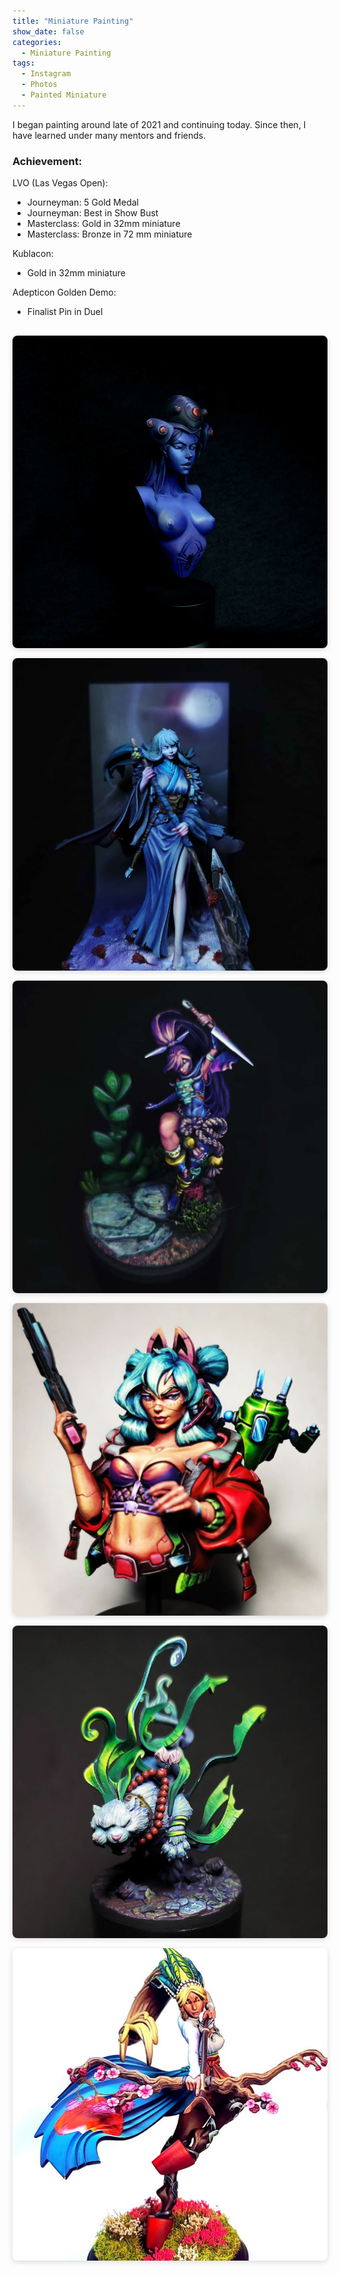 ```yaml
---
title: "Miniature Painting"
show_date: false
categories: 
  - Miniature Painting
tags: 
  - Instagram
  - Photos
  - Painted Miniature
---
```

I began painting around late of 2021 and continuing today. Since then, I have learned under many mentors and friends. 

### Achievement: 
 LVO (Las Vegas Open):
 - Journeyman: 5 Gold Medal
 - Journeyman: Best in Show Bust
 - Masterclass: Gold in 32mm miniature
 - Masterclass: Bronze in 72 mm miniature

 Kublacon:
  - Gold in 32mm miniature
  
 Adepticon Golden Demo:
  - Finalist Pin in Duel

<style>
.instagram-grid {
  display: grid;
  grid-template-columns: repeat(auto-fit, minmax(300px, 1fr));
  max-width: 2100px;
  margin: auto;
  gap: 1rem;
  padding-top: 1rem;
}

.instagram-grid a {
  display: block;
  width: 100%;
  max-width: 700px;
  height: 500px;
  overflow: hidden;
  border-radius: 8px;
  box-shadow: 0 2px 8px rgba(0, 0, 0, 0.15);
  margin: 0 auto;
}

.instagram-grid img {
  width: 100%;
  height: 100%;
  object-fit: cover;
}
</style>

<div class="instagram-grid">
  <a href="https://www.instagram.com/p/DI2X7-FTWv4/">
    <img src="/assets/Paintings-img/Widowmaker.jpg" alt="IG photo 1" />
  </a>
  <a href="https://www.instagram.com/p/DD7NYHDJB6V/" target="_blank" rel="noopener noreferrer">
    <img src="/assets/Paintings-img/Oyasu.jpg" alt="IG photo 2" />
  </a>
  <a href="https://www.instagram.com/p/Cwvpa-jy2kl/" target="_blank" rel="noopener noreferrer">
    <img src="/assets/Paintings-img/Umeka.jpg" alt="IG photo 3" />
  </a>
  <a href="https://www.instagram.com/p/CuPlPH8x9SC/" target="_blank" rel="noopener noreferrer">
    <img src="/assets/Paintings-img/Ava.png" alt="IG photo 4" />
  </a>
  <a href="https://www.instagram.com/p/Cr_cdNzpd2T/" target="_blank" rel="noopener noreferrer">
    <img src="/assets/Paintings-img/Byakko.png" alt="IG photo 5" />
  </a>
  <a href="https://www.instagram.com/p/CekG7x0p5si/" target="_blank" rel="noopener noreferrer">
    <img src="/assets/Paintings-img/Tomoe.png" alt="IG photo 6" />
  </a>
</div>
